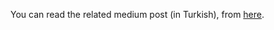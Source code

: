 You can read the related medium post (in Turkish), from [here](https://enginveske.medium.com/net-coreda-consul-kullanımı-configuration-management-aa661745c5fd).
